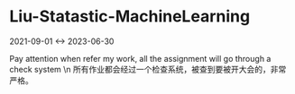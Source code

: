 # Liu-Statastic-MachineLearning

2021-09-01 <-> 2023-06-30

Pay attention when refer my work, all the assignment will go through a check system \n
所有作业都会经过一个检查系统，被查到要被开大会的，非常严格。

